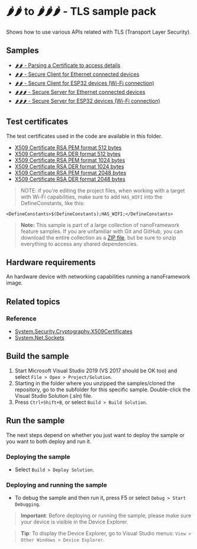 # 🌶️🌶️ to 🌶️🌶️🌶️ - TLS sample pack

Shows how to use various APIs related with TLS (Transport Layer Security).

## Samples

- [🌶️🌶️ - Parsing a Certificate to access details](./ParseCertificate/)
- [🌶️🌶️ - Secure Client for Ethernet connected devices](./SecureClient/)
- [🌶️🌶️ - Secure Client for ESP32 devices (Wi-Fi connection)](./SecureClient_ESP32/)
- [🌶️🌶️🌶️ - Secure Server for Ethernet connected devices](./SecureServer/)
- [🌶️🌶️🌶️ - Secure Server for ESP32 devices (Wi-Fi connection)](./SecureServer_ESP32/)

## Test certificates

The test certificates used in the code are available in this folder.

- [X509 Certificate RSA PEM format 512 bytes](512b-rsa-example-cert.pem)
- [X509 Certificate RSA DER format 512 bytes](512b-rsa-example-cert.der)
- [X509 Certificate RSA PEM format 1024 bytes](512b-rsa-example-cert.pem)
- [X509 Certificate RSA DER format 1024 bytes](512b-rsa-example-cert.der)
- [X509 Certificate RSA PEM format 2048 bytes](512b-rsa-example-cert.pem)
- [X509 Certificate RSA DER format 2048 bytes](512b-rsa-example-cert.der)

> NOTE: if you're editing the project files, when working with a target with Wi-Fi capabilities, make sure to add `HAS_WIFI` into the DefineConstants, like this:

```text
<DefineConstants>$(DefineConstants);HAS_WIFI;</DefineConstants>
```

> **Note:** This sample is part of a large collection of nanoFramework feature samples.
> If you are unfamiliar with Git and GitHub, you can download the entire collection as a
> [ZIP file](https://github.com/nanoframework/Samples/archive/main.zip), but be
> sure to unzip everything to access any shared dependencies.
<!-- For more info on working with the ZIP file, 
> the samples collection, and GitHub, see [Get the UWP samples from GitHub](https://aka.ms/ovu2uq). 
> For more samples, see the [Samples portal](https://aka.ms/winsamples) on the Windows Dev Center.  -->

## Hardware requirements

An hardware device with networking capabilities running a nanoFramework image.

## Related topics

### Reference

- [System.Security.Cryptography.X509Certificates](http://docs.nanoframework.net/api/System.Security.Cryptography.X509Certificates.html)
- [System.Net.Sockets](http://docs.nanoframework.net/api/System.Net.Sockets.html)

## Build the sample

1. Start Microsoft Visual Studio 2019 (VS 2017 should be OK too) and select `File > Open > Project/Solution`.
1. Starting in the folder where you unzipped the samples/cloned the repository, go to the subfolder for this specific sample. Double-click the Visual Studio Solution (.sln) file.
1. Press `Ctrl+Shift+B`, or select `Build > Build Solution`.

## Run the sample

The next steps depend on whether you just want to deploy the sample or you want to both deploy and run it.

### Deploying the sample

- Select `Build > Deploy Solution`.

### Deploying and running the sample

- To debug the sample and then run it, press F5 or select `Debug > Start Debugging`.

> **Important**: Before deploying or running the sample, please make sure your device is visible in the Device Explorer.

> **Tip**: To display the Device Explorer, go to Visual Studio menus: `View > Other Windows > Device Explorer`.
